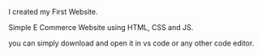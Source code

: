I created my First Website.

Simple E Commerce Website using HTML, CSS and JS.

you can simply download and open it in vs code or any other code editor.

